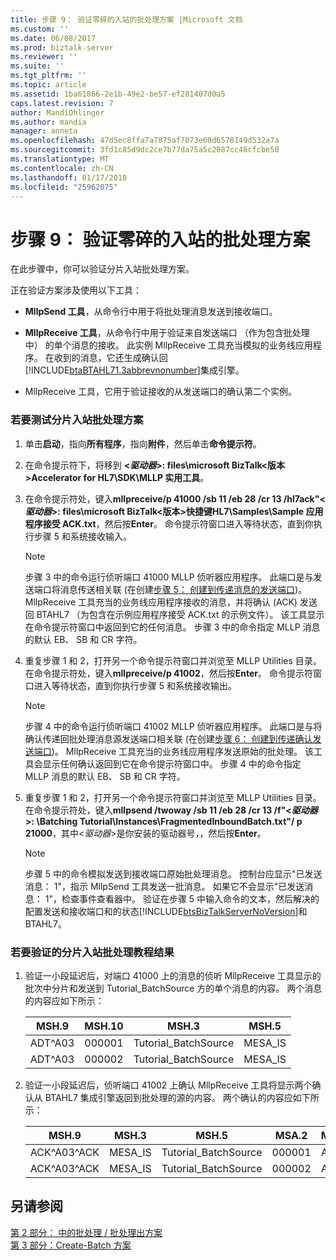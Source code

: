 ```yaml
---
title: 步骤 9： 验证零碎的入站的批处理方案 |Microsoft 文档
ms.custom: ''
ms.date: 06/08/2017
ms.prod: biztalk-server
ms.reviewer: ''
ms.suite: ''
ms.tgt_pltfrm: ''
ms.topic: article
ms.assetid: 1ba61866-2e1b-49e2-be57-ef281407d0a5
caps.latest.revision: 7
author: MandiOhlinger
ms.author: mandia
manager: anneta
ms.openlocfilehash: 47d5ec8ffa7a7875af7073e60d6578149d532a7a
ms.sourcegitcommit: 3fd1c85d9dc2ce7b77da75a5c2087cc48cfcbe50
ms.translationtype: MT
ms.contentlocale: zh-CN
ms.lasthandoff: 01/17/2018
ms.locfileid: "25962075"
---
```

# <a name="step-9-verify-the-fragmented-inbound-batch-scenario"></a>步骤 9： 验证零碎的入站的批处理方案
在此步骤中，你可以验证分片入站批处理方案。  
  
 正在验证方案涉及使用以下工具：  
  
-   **MllpSend 工具**，从命令行中用于将批处理消息发送到接收端口。  
  
-   **MllpReceive 工具**，从命令行中用于验证来自发送端口 （作为包含批处理中） 的单个消息的接收。 此实例 MllpReceive 工具充当模拟的业务线应用程序。 在收到的消息，它还生成确认回[!INCLUDE[btaBTAHL71.3abbrevnonumber](../../includes/btabtahl71-3abbrevnonumber-md.md)]集成引擎。  
  
-   MllpReceive 工具，它用于验证接收的从发送端口的确认第二个实例。  
  
### <a name="to-test-the-fragmented-inbound-batch-scenario"></a>若要测试分片入站批处理方案  
  
1.  单击**启动**，指向**所有程序**，指向**附件**，然后单击**命令提示符**。  
  
2.  在命令提示符下，将移到 **\<*驱动器*\>: files\microsoft BizTalk\<版本\>Accelerator for HL7\SDK\MLLP 实用工具**。  
  
3.  在命令提示符处，键入**mllpreceive/p 41000 /sb 11 /eb 28 /cr 13 /hl7ack"\<*驱动器*\>: files\microsoft BizTalk\<版本\>快捷键HL7\Samples\Sample 应用程序接受 ACK.txt**，然后按**Enter**。 命令提示符窗口进入等待状态，直到你执行步骤 5 和系统接收输入。  
  
    > [!NOTE]
    >  步骤 3 中的命令运行侦听端口 41000 MLLP 侦听器应用程序。 此端口是与发送端口将消息传送相关联 (在创建[步骤 5： 创建到传递消息的发送端口](../../adapters-and-accelerators/accelerator-hl7/step-5-create-a-send-port-to-deliver-messages.md))。 MllpReceive 工具充当的业务线应用程序接收的消息，并将确认 (ACK) 发送回 BTAHL7 （为包含在示例应用程序接受 ACK.txt 的示例文件）。 该工具显示在命令提示符窗口中返回到它的任何消息。 步骤 3 中的命令指定 MLLP 消息的默认 EB、 SB 和 CR 字符。  
  
4.  重复步骤 1 和 2，打开另一个命令提示符窗口并浏览至 MLLP Utilities 目录。 在命令提示符处，键入**mllpreceive/p 41002**，然后按**Enter**。 命令提示符窗口进入等待状态，直到你执行步骤 5 和系统接收输出。  
  
    > [!NOTE]
    >  步骤 4 中的命令运行侦听端口 41002 MLLP 侦听器应用程序。 此端口是与将确认传递回批处理消息源发送端口相关联 (在创建[步骤 6： 创建到传递确认发送端口](../../adapters-and-accelerators/accelerator-hl7/step-6-create-a-send-port-to-deliver-acknowledgments.md))。 MllpReceive 工具充当的业务线应用程序发送原始的批处理。 该工具会显示任何确认返回到它在命令提示符窗口中。 步骤 4 中的命令指定 MLLP 消息的默认 EB、 SB 和 CR 字符。  
  
5.  重复步骤 1 和 2，打开另一个命令提示符窗口并浏览至 MLLP Utilities 目录。 在命令提示符处，键入**mllpsend /twoway /sb 11 /eb 28 /cr 13 /f"\<*驱动器*\>: \Batching Tutorial\Instances\FragmentedInboundBatch.txt"/ p 21000**，其中\<*驱动器*\>是你安装的驱动器号，，然后按**Enter**。  
  
    > [!NOTE]
    >  步骤 5 中的命令模拟发送到接收端口原始批处理消息。 控制台应显示"已发送消息： 1"，指示 MllpSend 工具发送一批消息。 如果它不会显示"已发送消息： 1"，检查事件查看器中。 验证在步骤 5 中输入命令的文本，然后解决的配置发送和接收端口和的状态[!INCLUDE[btsBizTalkServerNoVersion](../../includes/btsbiztalkservernoversion-md.md)]和 BTAHL7。  
  
### <a name="to-verify-the-results-of-the-fragmented-inbound-batch-tutorial"></a>若要验证的分片入站批处理教程结果  
  
1.  验证一小段延迟后，对端口 41000 上的消息的侦听 MllpReceive 工具显示的批次中分片和发送到 Tutorial_BatchSource 方的单个消息的内容。 两个消息的内容应如下所示：  
  
    |MSH.9|MSH.10|MSH.3|MSH.5|  
    |-----------|------------|-----------|-----------|  
    |ADT^A03|000001|Tutorial_BatchSource|MESA_IS|  
    |ADT^A03|000002|Tutorial_BatchSource|MESA_IS|  
  
2.  验证一小段延迟后，侦听端口 41002 上确认 MllpReceive 工具将显示两个确认从 BTAHL7 集成引擎返回到批处理的源的内容。 两个确认的内容应如下所示：  
  
    |MSH.9|MSH.3|MSH.5|MSA.2|MSA.1|  
    |-----------|-----------|-----------|-----------|-----------|  
    |ACK^A03^ACK|MESA_IS|Tutorial_BatchSource|000001|AA|  
    |ACK^A03^ACK|MESA_IS|Tutorial_BatchSource|000002|AA|  
  
## <a name="see-also"></a>另请参阅  
 [第 2 部分： 中的批处理 / 批处理出方案](../../adapters-and-accelerators/accelerator-hl7/part-2-batch-in-batch-out-scenario.md)   
 [第 3 部分：Create-Batch 方案](../../adapters-and-accelerators/accelerator-hl7/part-3-create-batch-scenario.md)